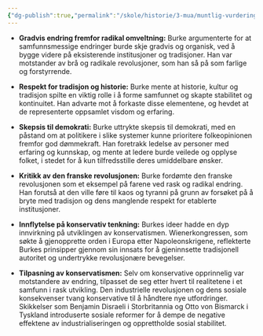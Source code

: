 ```yaml
---
{"dg-publish":true,"permalink":"/skole/historie/3-mua/muntlig-vurdering-jul/politiske-ideologier/66-68-konservatismen/"}
---
```


 - **Gradvis endring fremfor radikal omveltning:** Burke argumenterte for at samfunnsmessige endringer burde skje gradvis og organisk, ved å bygge videre på eksisterende institusjoner og tradisjoner. Han var motstander av brå og radikale revolusjoner, som han så på som farlige og forstyrrende.

- **Respekt for tradisjon og historie:** Burke mente at historie, kultur og tradisjon spilte en viktig rolle i å forme samfunnet og skapte stabilitet og kontinuitet. Han advarte mot å forkaste disse elementene, og hevdet at de representerte oppsamlet visdom og erfaring.

- **Skepsis til demokrati:** Burke uttrykte skepsis til demokrati, med en påstand om at politikere i slike systemer kunne prioritere folkeopinionen fremfor god dømmekraft. Han foretrakk ledelse av personer med erfaring og kunnskap, og mente at ledere burde veilede og opplyse folket, i stedet for å kun tilfredsstille deres umiddelbare ønsker.

- **Kritikk av den franske revolusjonen:** Burke fordømte den franske revolusjonen som et eksempel på farene ved rask og radikal endring. Han forutså at den ville føre til kaos og tyranni på grunn av forsøket på å bryte med tradisjon og dens manglende respekt for etablerte institusjoner.

- **Innflytelse på konservativ tenkning:** Burkes ideer hadde en dyp innvirkning på utviklingen av konservatismen. Wienerkongressen, som søkte å gjenopprette orden i Europa etter Napoleonskrigene, reflekterte Burkes prinsipper gjennom sin innsats for å gjeninnsette tradisjonell autoritet og undertrykke revolusjonære bevegelser.

- **Tilpasning av konservatismen:** Selv om konservative opprinnelig var motstandere av endring, tilpasset de seg etter hvert til realitetene i et samfunn i rask utvikling. Den industrielle revolusjonen og dens sosiale konsekvenser tvang konservative til å håndtere nye utfordringer. Skikkelser som Benjamin Disraeli i Storbritannia og Otto von Bismarck i Tyskland introduserte sosiale reformer for å dempe de negative effektene av industrialiseringen og opprettholde sosial stabilitet.